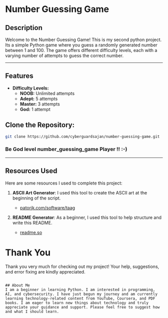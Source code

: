 # Number Guessing Game

## Description

Welcome to the Number Guessing Game! This is my second python project. Its a  simple Python game where you guess a randomly generated number between 1 and 100. The game offers different difficulty levels, each with a varying number of attempts to guess the correct number.

---

## Features

- **Difficulty Levels:**
  - **NOOB:** Unlimited attempts
  - **Adept:** 5 attempts
  - **Master:** 3 attempts
  - **God:** 1 attempt


## Clone the Repository:

   ```bash
   git clone https://github.com/cyberguardsajan/number-guessing-game.git
   ```


### Be God level number_guessing_game Player !! :-)

---

## Resources Used
Here are some resources I used to complete this project:

1. **ASCII Art Generator**: I used this tool to create the ASCII art at the beginning of the script.
   - [patorjk.com/software/taag](https://patorjk.com/software/taag/#p=display&f=Graffiti&t=Type%20Something)

2. **README Generator**: As a beginner, I used this tool to help structure and write this README.
   - [readme.so](https://readme.so/)

# Thank You
Thank you very much for checking out my project! Your help, suggestions, and error fixing are kindly appreciated.
```

## About Me 
I am a beginner in learning Python. I am interested in programming, AI, and cybersecurity. I have just begun my journey and am currently learning technology-related content from YouTube, Coursera, and PDF books. I am eager to learn new things about technology and truly appreciate your guidance and support. Please feel free to suggest how and what I should learn.

 
